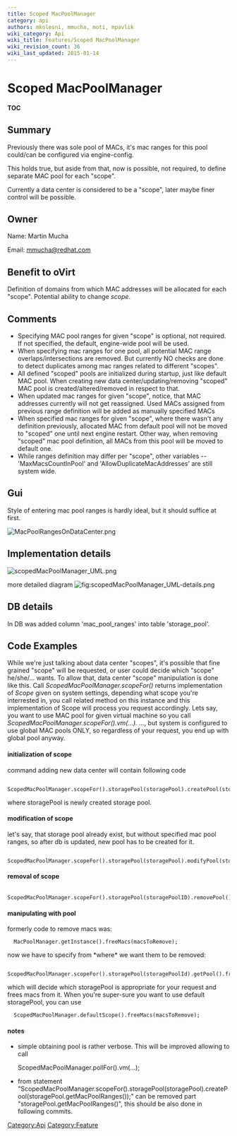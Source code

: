 ```yaml
---
title: Scoped MacPoolManager
category: api
authors: mkolesni, mmucha, moti, mpavlik
wiki_category: Api
wiki_title: Features/Scoped MacPoolManager
wiki_revision_count: 36
wiki_last_updated: 2015-01-14
---
```


# Scoped MacPoolManager

__TOC__

## Summary

Previously there was sole pool of MACs, it's mac ranges for this pool could/can be configured via engine-config.

This holds true, but aside from that, now is possible, not required, to define separate MAC pool for each "scope".

Currently a data center is considered to be a "scope", later maybe finer control will be possible.

## Owner

Name: Martin Mucha

Email: <mmucha@redhat.com>

## Benefit to oVirt

Definition of domains from which MAC addresses will be allocated for each "scope". Potential ability to change *scope*.

## Comments

*   Specifying MAC pool ranges for given "scope" is optional, not required. If not specified, the default, engine-wide pool will be used.
*   When specifying mac ranges for one pool, all potential MAC range overlaps/intersections are removed. But currently NO checks are done to detect duplicates among mac ranges related to different "scopes".
*   All defined "scoped" pools are initialized during startup, just like default MAC pool. When creating new data center/updating/removing "scoped" MAC pool is created/altered/removed in respect to that.
*   When updated mac ranges for given "scope", notice, that MAC addresses currently will not get reassigned. Used MACs assigned from previous range definition will be added as manually specified MACs
*   When specified mac ranges for given "scope", where there wasn't any definition previously, allocated MAC from default pool will not be moved to "scoped" one until next engine restart. Other way, when removing "scoped" mac pool definition, all MACs from this pool will be moved to default one.
*   While ranges definition may differ per "scope", other variables -- 'MaxMacsCountInPool' and 'AllowDuplicateMacAddresses' are still system wide.

## Gui

Style of entering mac pool ranges is hardly ideal, but it should suffice at first.

![](MacPoolRangesOnDataCenter.png "MacPoolRangesOnDataCenter.png")

## Implementation details

![](scopedMacPoolManager_UML.png "scopedMacPoolManager_UML.png")

more detailed diagram ![](scopedMacPoolManager_UML-details.png "fig:scopedMacPoolManager_UML-details.png")

## DB details

In DB was added column 'mac_pool_ranges' into table 'storage_pool'.

## Code Examples

While we're just talking about data center "scopes", it's possible that fine grained "scope" will be requested, or user could decide which "scope" he/she/... wants. To allow that, data center "scope" manipulation is done like this. Call *ScopedMacPoolManager.scopeFor()* returns implementation of *Scope* given on system settings, depending what scope you're interrested in, you call related method on this instance and this implementation of Scope will process you request accordingly. Lets say, you want to use MAC pool for given virtual machine so you call *ScopedMacPoolManager.scopeFor().vm(...). ...*, but system is configured to use global MAC pools ONLY, so regardless of your request, you end up with global pool anyway.

#### initialization of scope

command adding new data center will contain following code

      ScopedMacPoolManager.scopeFor().storagePool(storagePool).createPool(storagePool.getMacPoolRanges());

where storagePool is newly created storage pool.

#### modification of scope

let's say, that storage pool already exist, but without specified mac pool ranges, so after db is updated, new pool has to be created for it.

      ScopedMacPoolManager.scopeFor().storagePool(storagePool).modifyPool(storagePool.getMacPoolRanges());

#### removal of scope

      ScopedMacPoolManager.scopeFor().storagePool(storagePoolID).removePool()

#### manipulating with pool

formerly code to remove macs was:

      MacPoolManager.getInstance().freeMacs(macsToRemove);

now we have to specify from \*where\* we want them to be removed:

      ScopedMacPoolManager.scopeFor().storagePool(storagePoolId).getPool().freeMacs(macsToRemove);

which will decide which storagePool is appropriate for your request and frees macs from it. When you're super-sure you want to use default storagePool, you can use

      ScopedMacPoolManager.defaultScope().freeMacs(macsToRemove); 

#### notes

*   simple obtaining pool is rather verbose. This will be improved allowing to call

      ScopedMacPoolManager.pollFor().vm(...);

*   from statement "ScopedMacPoolManager.scopeFor().storagePool(storagePool).createPool(storagePool.getMacPoolRanges());" can be removed part "storagePool.getMacPoolRanges()", this should be also done in following commits.

<Category:Api> <Category:Feature>
